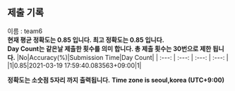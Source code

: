


  
## 제출 기록  
이름 : team6  
**현재 평균 정확도는 0.85 입니다. 최고 정확도는 0.85 입니다.**  
**Day Count는 같은날 제출한 횟수를 의미 합니다. 총 제출 횟수는 30번으로 제한 됩니다.**
|No|Accuracy(%)|Submission Time|Day Count|
| :---: | :---: | :---: | :---: |
|1|0.85|2021-03-19 17:59:40.083563+09:00|1|


**정확도는 소숫점 5자리 까지 출력됩니다.**
**Time zone is seoul,korea (UTC+9:00)**
